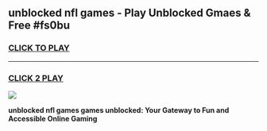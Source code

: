 
## unblocked nfl games - Play Unblocked Gmaes & Free #fs0bu
<h3>
<a href="https://news.freeplayer.one?title=unblocked_nfl_games&ref=03M">CLICK TO PLAY</a></h3>
<hr>

<h3>
<a href="https://news.freeplayer.one?title=unblocked_nfl_games&ref=03M">CLICK 2 PLAY</a>
  
</h3>

<a href="https://news.freeplayer.one?title=unblocked_nfl_games&ref=03M"><img src="https://clearcache.store/games.png"></a>


**unblocked nfl games games unblocked: Your Gateway to Fun and Accessible Online Gaming**
